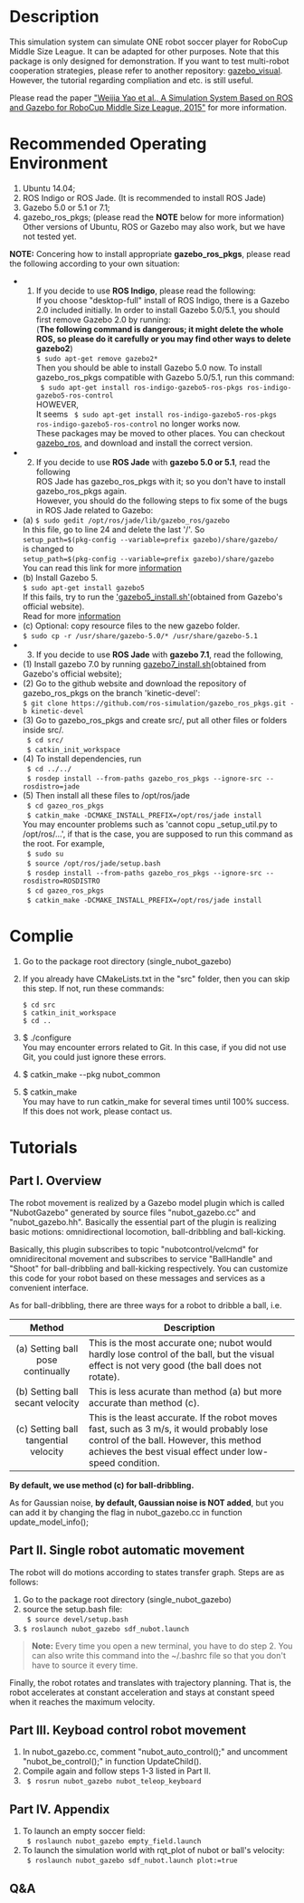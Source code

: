 # Description 
This simulation system can simulate ONE robot soccer player for RoboCup Middle Size League. It can be adapted for other purposes. Note that this package is only designed for demonstration. If you want to test multi-robot cooperation strategies, please refer to another repository: [gazebo_visual](https://github.com/nubot-nudt/gazebo_visual). However, the tutorial regarding compliation and etc. is still useful.   

Please read the paper ["Weijia Yao et al., A Simulation System Based on ROS and Gazebo for RoboCup Middle Size League, 2015"](https://www.trustie.net/organizations/23/publications) for more information.

# Recommended Operating Environment
1. Ubuntu 14.04; 
2. ROS Indigo or ROS Jade. (It is recommended to install ROS Jade)
3. Gazebo 5.0 or 5.1 or 7.1;
4. gazebo_ros_pkgs; (please read the **NOTE** below for more information)  
Other versions of Ubuntu, ROS or Gazebo may also work, but we have not tested yet.

**NOTE:** 
Concering how to install appropriate **gazebo_ros_pkgs**, please read the following according to your own situation:   
 - 1.  If you decide to use **ROS Indigo**, please read the following:   
If you choose "desktop-full" install of ROS Indigo, there is a Gazebo 2.0 included initially. In order to install Gazebo 5.0/5.1, you should first remove Gazebo 2.0 by running:   
(**The following command is dangerous; it might delete the whole ROS, so please do it carefully or you may find other ways to delete gazebo2**)   
` $ sudo apt-get remove gazebo2* `    
Then you should be able to install Gazebo 5.0 now. To install gazebo_ros_pkgs compatible with Gazebo
5.0/5.1, run this command:   
` $ sudo apt-get install ros-indigo-gazebo5-ros-pkgs ros-indigo-gazebo5-ros-control`   
HOWEVER,     
It seems ` $ sudo apt-get install ros-indigo-gazebo5-ros-pkgs ros-indigo-gazebo5-ros-control` no longer works now.    
These packages may be moved to other places. You can checkout [gazebo_ros](https://github.com/ros-simulation/gazebo_ros_pkgs.git),
and download and install the correct version.   
 - 2. If you decide to use **ROS Jade** with **gazebo 5.0 or 5.1**, read the following   
ROS Jade has gazebo_ros_pkgs with it; so you don't have to install gazebo_ros_pkgs again.  
However, you should do the following steps to fix some of the bugs in ROS Jade related to Gazebo:        
  -  (a) `$ sudo gedit /opt/ros/jade/lib/gazebo_ros/gazebo`    
In this file, go to line 24 and delete the last '/'. So    
`setup_path=$(pkg-config --variable=prefix gazebo)/share/gazebo/`    
is changed to     
`setup_path=$(pkg-config --variable=prefix gazebo)/share/gazebo`    
You can read this link for more [information](http://answers.ros.org/question/215796/problem-for-install-gazebo_ros_package/)   
  -  (b) Install Gazebo 5.     
   `$ sudo apt-get install gazebo5`     
If this fails, try to run the ['gazebo5_install.sh'](https://github.com/nubot-nudt/simatch/blob/master/gazebo5_install.sh)(obtained from Gazebo's official website).    
Read for more [information](http://answers.ros.org/question/217970/ros-jade-and-gazebo-50-migration-problem/)   
  -  (c) Optional: copy resource files to the new gazebo folder.    
   `$ sudo cp -r /usr/share/gazebo-5.0/* /usr/share/gazebo-5.1`      
 - 3. If you decide to use **ROS Jade** with **gazebo 7.1**, read the following,    
  -  (1) Install gazebo 7.0 by running [gazebo7_install.sh](https://github.com/nubot-nudt/simatch/blob/master/gazebo7_install.sh)(obtained from Gazebo's official website);      
  -  (2) Go to the github website and download the repository of gazebo_ros_pkgs on the branch 'kinetic-devel':      
`$ git clone https://github.com/ros-simulation/gazebo_ros_pkgs.git -b kinetic-devel`     
  -  (3) Go to gazebo_ros_pkgs and create src/, put all other files or folders inside src/.    
` $ cd src/`   
` $ catkin_init_workspace`   
  -  (4) To install dependencies, run    
` $ cd ../../`   
` $ rosdep install --from-paths gazebo_ros_pkgs --ignore-src --rosdistro=jade`      
  -  (5) Then install all these files to /opt/ros/jade   
` $ cd gazeo_ros_pkgs`   
` $ catkin_make -DCMAKE_INSTALL_PREFIX=/opt/ros/jade install`    
You may encounter problems such as 'cannot copu _setup_util.py to /opt/ros/...', if that is the case, you are supposed
to run this command as the root. For example,      
` $ sudo su`   
` $ source /opt/ros/jade/setup.bash`   
` $ rosdep install --from-paths gazebo_ros_pkgs --ignore-src --rosdistro=ROSDISTRO`   
` $ cd gazeo_ros_pkgs`   
` $ catkin_make -DCMAKE_INSTALL_PREFIX=/opt/ros/jade install`   

# Complie
1. Go to the package root directory (single_nubot_gazebo)
2. If you already have CMakeLists.txt in the "src" folder, then you can skip this step. 
   If not, run these commands:
       
    ```
    $ cd src
    $ catkin_init_workspace
    $ cd ..
    ```
3. $ ./configure   
You may encounter errors related to Git. In this case, if you did not use Git, you could just ignore these errors.   
4. $ catkin_make --pkg nubot_common
5. $ catkin_make   
You may have to run catkin_make for several times until 100% success. If this does not work, please contact us.   

# Tutorials

## Part I. Overview
The robot movement is realized by a Gazebo model plugin which is called "NubotGazebo" generated by source files "nubot_gazebo.cc" and "nubot_gazebo.hh". Basically the essential part of the plugin is realizing basic motions: omnidirectional locomotion, ball-dribbling and ball-kicking.

Basically, this plugin subscribes to topic "nubotcontrol/velcmd" for omnidirecitonal movement and subscribes to service "BallHandle" and "Shoot" for ball-dribbling and ball-kicking respectively. You can customize this code for your robot based on these messages and services as a convenient interface.

As for ball-dribbling, there are three ways for a robot to dribble a ball, i.e.
            
Method  | Description
:-----: | -------------
(a) Setting ball pose continually  | This is the most accurate one; nubot would hardly lose control of the ball, but the visual effect is not very good (the ball does not rotate).
(b) Setting ball secant velocity  | This is less acurate than method (a) but more accurate than method (c).
(c) Setting ball tangential velocity |  This is the least accurate. If the robot moves fast, such as 3 m/s, it would probably lose control of the ball. However, this method achieves the best visual effect under low-speed condition.
**By default, we use method (c) for ball-dribbling.**
    
 As for Gaussian noise, **by default, Gaussian noise is NOT added**, but you can add it by changing the flag in nubot_gazebo.cc in function update_model_info();
         
 
## Part II. Single robot automatic movement
 The robot will do motions according to states transfer graph. Steps are as follows:
 1. Go to the package root directory (single_nubot_gazebo)
 2. source the setup.bash file:   
   ` $ source devel/setup.bash`
 3.  `$ roslaunch nubot_gazebo sdf_nubot.launch`   
 
>  **Note:** Every time you open a new terminal, you have to do step 2. You can also write this command into the ~/.bashrc file so that you don't have to source it every time.

Finally, the robot rotates and translates with trajectory planning. That is, the robot accelerates at constant acceleration and stays at constant speed when it reaches the maximum velocity.
 
## Part III. Keyboad control robot movement
 1. In nubot_gazebo.cc, comment "nubot_auto_control();" and uncomment "nubot_be_control();" in function UpdateChild().
 2. Compile again and follow steps 1-3 listed in Part II.
 3. ` $ rosrun nubot_gazebo nubot_teleop_keyboard`
 
## Part IV. Appendix
  1. To launch an empty soccer field:   
  ` $ roslaunch nubot_gazebo empty_field.launch`
  2. To launch the simulation world with rqt_plot of nubot or ball's velocity:  
  ` $ roslaunch nubot_gazebo sdf_nubot.launch plot:=true`
  
## Q&A
